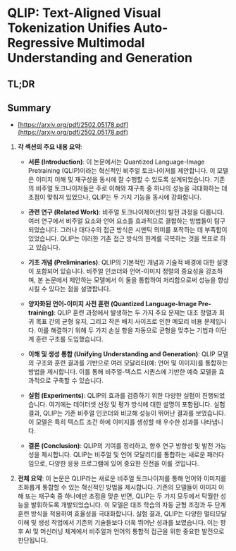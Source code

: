 # QLIP: Text-Aligned Visual Tokenization Unifies Auto-Regressive Multimodal Understanding and Generation
## TL;DR
## Summary
- [https://arxiv.org/pdf/2502.05178.pdf](https://arxiv.org/pdf/2502.05178.pdf)

1. **각 섹션의 주요 내용 요약**:

   - **서론 (Introduction)**:
     이 논문에서는 Quantized Language-Image Pretraining (QLIP)이라는 혁신적인 비주얼 토크나이저를 제안합니다. 이 모델은 이미지 이해 및 재구성을 동시에 잘 수행할 수 있도록 설계되었습니다. 기존의 비주얼 토크나이저들은 주로 이해와 재구축 중 하나의 성능을 극대화하는 데 초점이 맞춰져 있었으나, QLIP는 두 가지 기능을 동시에 강화합니다.

   - **관련 연구 (Related Work)**:
     비주얼 토크나이제이션의 발전 과정을 다룹니다. 여러 연구에서 비주얼 요소와 언어 요소를 효과적으로 결합하는 방법들이 탐구되었습니다. 그러나 대다수의 접근 방식은 시맨틱 의미를 포착하는 데 부족함이 있었습니다. QLIP는 이러한 기존 접근 방식의 한계를 극복하는 것을 목표로 하고 있습니다.

   - **기초 개념 (Preliminaries)**:
     QLIP의 기본적인 개념과 기술적 배경에 대한 설명이 포함되어 있습니다. 비주얼 인코더와 언어-이미지 정렬의 중요성을 강조하며, 본 논문에서 제안하는 모델에서 이 둘을 통합하여 처리함으로써 성능을 향상시킬 수 있다는 점을 설명합니다.

   - **양자화된 언어-이미지 사전 훈련 (Quantized Language-Image Pre-training)**:
     QLIP 훈련 과정에서 발생하는 두 가지 주요 문제는 대조 정렬과 회귀 목표 간의 균형 유지, 그리고 작은 배치 사이즈로 인한 메모리 비용 문제입니다. 이를 해결하기 위해 두 가지 손실 항을 자동으로 균형을 맞추는 기법과 이단계 훈련 구조를 도입했습니다.

   - **이해 및 생성 통합 (Unifying Understanding and Generation)**:
     QLIP 모델의 구조와 훈련 결과를 기반으로 여러 모달리티(예: 언어 및 이미지)를 통합하는 방법을 제시합니다. 이를 통해 비주얼-텍스트 시퀀스에 기반한 예측 모델을 효과적으로 구축할 수 있습니다.

   - **실험 (Experiments)**:
     QLIP의 효과를 검증하기 위한 다양한 실험이 진행되었습니다. 여기에는 데이터셋 선정 및 평가 방식에 대한 설명이 포함됩니다. 실험 결과, QLIP는 기존 비주얼 인코더와 비교해 성능이 뛰어난 결과를 보였습니다. 이 모델은 특히 텍스트 조건 하에 이미지를 생성할 때 우수한 성과를 나타냅니다.

   - **결론 (Conclusion)**:
     QLIP의 기여를 정리하고, 향후 연구 방향성 및 발전 가능성을 제시합니다. QLIP는 비주얼 및 언어 모달리티를 통합하는 새로운 패러다임으로, 다양한 응용 프로그램에 있어 중요한 진전을 이룰 것입니다.

2. **전체 요약**:
   이 논문은 QLIP라는 새로운 비주얼 토크나이저를 통해 언어와 이미지를 조화롭게 통합할 수 있는 혁신적인 방법을 제시합니다. 기존의 모델들이 이미지 이해 또는 재구축 중 하나에만 초점을 맞춘 반면, QLIP는 두 가지 모두에서 탁월한 성능을 발휘하도록 개발되었습니다. 이 모델은 대조 학습의 자동 균형 조정과 두 단계 훈련 방식을 적용하여 효율성을 극대화합니다. 실험 결과, QLIP는 다양한 멀티모달 이해 및 생성 작업에서 기존의 기술들보다 더욱 뛰어난 성과를 보였습니다. 이는 향후 AI 및 머신러닝 체계에서 비주얼과 언어의 통합적 접근을 위한 중요한 발전으로 판단됩니다.